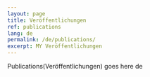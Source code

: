 ```yaml
---
layout: page
title: Veröffentlichungen
ref: publications
lang: de
permalink: /de/publications/
excerpt: MY Veröffentlichungen
---
```


Publications(Veröffentlichungen) goes here de
